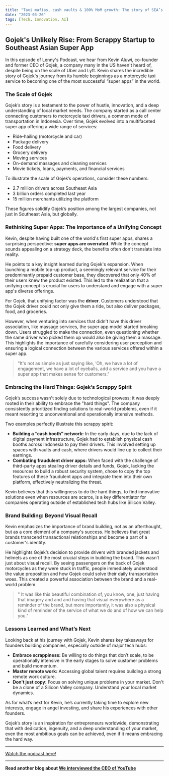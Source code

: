 ```yaml
---
title: "Taxi mafias, cash vaults & 100% MoM growth: The story of SEA’s biggest startup | Kevin Aluwi (Gojek)"
date: "2023-03-26"
tags: [Tech, Innovation, AI]
---
```


##  Gojek's Unlikely Rise: From Scrappy Startup to Southeast Asian Super App 

In this episode of Lenny's Podcast, we hear from Kevin Aluwi, co-founder and former CEO of Gojek, a company many in the US haven't heard of, despite being on the scale of Uber and Lyft. Kevin shares the incredible story of Gojek's journey from its humble beginnings as a motorcycle taxi service to becoming one of the most successful “super apps” in the world. 

### The Scale of Gojek

Gojek’s story is a testament to the power of hustle, innovation, and a deep understanding of local market needs. The company started as a call center connecting customers to motorcycle taxi drivers, a common mode of transportation in Indonesia. Over time, Gojek evolved into a multifaceted super app offering a wide range of services:

* Ride-hailing (motorcycle and car)
* Package delivery
* Food delivery
* Grocery delivery
* Moving services
* On-demand massages and cleaning services
* Movie tickets, loans, payments, and financial services

To illustrate the scale of Gojek’s operations, consider these numbers:

* 2.7 million drivers across Southeast Asia
* 3 billion orders completed last year
* 15 million merchants utilizing the platform

These figures solidify Gojek’s position among the largest companies, not just in Southeast Asia, but globally. 

###  Rethinking Super Apps: The Importance of a Unifying Concept

Kevin, despite having built one of the world's first super apps, shares a surprising perspective: **super apps are overrated**. While the concept sounds appealing on a strategy deck, the benefits often don't translate into reality.  

He points to a key insight learned during Gojek's expansion.  When launching a mobile top-up product, a seemingly relevant service for their predominantly prepaid customer base, they discovered that only 40% of their users knew the product existed. This led to the realization that a unifying concept is crucial for users to understand and engage with a super app's diverse offerings. 

For Gojek, that unifying factor was the **driver**. Customers understood that the Gojek driver could not only give them a ride, but also deliver packages, food, and groceries.  

However, when venturing into services that didn't have this driver association, like massage services, the super app model started breaking down.  Users struggled to make the connection, even questioning whether the same driver who picked them up would also be giving them a massage.  This highlights the importance of carefully considering user perception and ensuring a logical connection between the various services offered within a super app. 

> "It's not as simple as just saying like, ‘Oh, we have a lot of engagement, we have a lot of eyeballs, add a service and you have a super app that makes sense for customers." 


### Embracing the Hard Things: Gojek’s Scrappy Spirit 

Gojek’s success wasn't solely due to technological prowess; it was deeply rooted in their ability to embrace the "hard things".  The company consistently prioritized finding solutions to real-world problems, even if it meant resorting to unconventional and operationally intensive methods.  

Two examples perfectly illustrate this scrappy spirit:

* **Building a “cash booth” network:** In the early days, due to the lack of digital payment infrastructure, Gojek had to establish physical cash booths across Indonesia to pay their drivers. This involved setting up spaces with vaults and cash, where drivers would line up to collect their earnings.  
* **Combating fraudulent driver apps:** When faced with the challenge of third-party apps stealing driver details and funds, Gojek, lacking the resources to build a robust security system, chose to copy the top features of these fraudulent apps and integrate them into their own platform, effectively neutralizing the threat. 

Kevin believes that this willingness to do the hard things, to find innovative solutions even when resources are scarce, is a key differentiator for companies operating outside of established tech hubs like Silicon Valley. 

### Brand Building: Beyond Visual Recall

Kevin emphasizes the importance of brand building, not as an afterthought, but as a core element of a company's success. He believes that great brands transcend transactional relationships and become a part of a customer's identity.  

He highlights Gojek’s decision to provide drivers with branded jackets and helmets as one of the most crucial steps in building the brand.  This wasn’t just about visual recall. By seeing passengers on the back of Gojek motorcycles as they were stuck in traffic, people immediately understood the value proposition and how Gojek could solve their daily transportation woes. This created a powerful association between the brand and a real-world problem. 

>  " It was like this beautiful combination of, you know, one, just having that imagery and and and having that visual everywhere as a reminder of the brand, but more importantly, it was also a physical kind of reminder of the service of what we do and of how we can help you."

### Lessons Learned and What’s Next

Looking back at his journey with Gojek, Kevin shares key takeaways for founders building companies, especially outside of major tech hubs:

* **Embrace scrappiness:**  Be willing to do things that don’t scale, to be operationally intensive in the early stages to solve customer problems and build momentum.
* **Master remote work:** Accessing global talent requires building a strong remote work culture.
* **Don't just copy:** Focus on solving unique problems in your market. Don't be a clone of a Silicon Valley company.  Understand your local market dynamics. 

As for what’s next for Kevin, he’s currently taking time to explore new interests, engage in angel investing, and share his experiences with other founders.  

Gojek’s story is an inspiration for entrepreneurs worldwide, demonstrating that with dedication, ingenuity, and a deep understanding of your market, even the most ambitious goals can be achieved, even if it means embracing the hard way.

---

<a href="https://youtube.com/watch?v=HVB-dqjUJks" target="_blank">Watch the podcast here!</a>


---

**Read another blog about [We interviewed the CEO of YouTube](./20231009-nealmohan-colinandsamir)**
